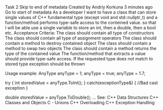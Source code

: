Task 2 
Skip to end of metadata 
Created by Andriy Korkuna  3 minutes ago 
Go to start of metadata 
As a developer
I want to have a class that can store single values of C++ fundamental type (except void and std::nullptr_t) and a function/method performs type-safe access to the conteined value.
so that I will be able use a single variable to store an int, then a double, then a bool etc.
Acceptance Criteria:
The class should contain all type of constructors
The class should contain all type of assignment operators
The class should contain a method to destroy contained object
The class should contain a method to swap two objects
The class should contain a method returns the type of the contained value
The function/method that extracts a value should provide type-safe access. If the requested type does not match to stored type exception should be thrown

Usage example:
AnyType anyType = 1;
anyType = true;
anyType = 1.7;

try
{
    int storedValue = anyType.ToInt();
}
catch(exceptionType&)
{
    //Bad cast exception
}

double storedValue = anyType.ToDouble();
...
See:
C++ Data Structures
C++ Classes and Objects
C - Unions
C++ Overloading
C++ Exception Handling
